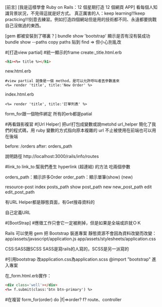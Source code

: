 [前言]
[我是這樣學會 Ruby on Rails：12 個星期打造 12 個網頁 APP]
看每個人知識背景狀況，不見得這就是好方式。
真正厲害的人：keep learning!!!keep practicing!!!刻意去練習。例如打造四個網站但是用的技術都不同、永遠都要挑戰自己沒做過的東西。

[gem 都被安裝到了哪裏？]
bundle show 'bootstrap'
 顯示是否有沒有裝成功
bundle show --paths
copy paths 貼到 find => 但小心別亂改



#[打造view partial]
#統一顯示的frame
create:_title.html.erb 
```html
<h1><%= title %></h1>
```
new.html.erb
```html.rails
#view partial 就像是一個 method，是可以允許呼叫者丟參數進來
<%= render 'title', title:'New Order' %>
```
index.html.erb
```html.rails
<%= render 'title', title:'訂單列表' %>
```

form_for跟一個物件綁定
所有的erb都是patial

#再看錄影複習
#[Url Helper] 
把url打包成變數或說metohd
url_helper 簡化了我們的程式碼，用 ruby 變數的方式指向原本複雜的 url
不止被使用在前端也可以用在後端

before:
/orders
after:
orders_path

說明路徑 http://localhost:3000/rails/info/routes

#link_to
link_to:幫我們產生 hyperlink (超連結) 的方法
吃兩個參數

orders_path：顯示許多Order
order_path：顯示單筆(show)
(new)

resource-post 
index posts_path
show  post_path
new   new_post_path
edit  edit_post_path

有URL Helper都是靜態頁面，有Get搜尋資料的

自己定義URL

#[BootStrap]
#應徵工作只會它一定被刷掉，但是如果是全端或許就ＯＫ

Rails 可以使用 gem 把 Bootstrap 裝進專案
靜態資源不會因為資料改變而改變：
app/assets/javascript/application.js
app/assets/stylesheets/application.css

CSS:SASS跟SCSS
SASS是寫rails的人寫的，SCSS是另一派寫的

#引用bootstrap
改application.css為application.scss
@import "bootstrap" 進入專案

在_form.html.erb實作：
```html 
<div class='well'></div>
<%= f.submit(class:'btn btn-primary') %>

```

#在複習
form_for(order) do |f|=>order? f?
route、controller



















